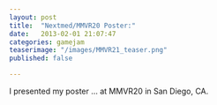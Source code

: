 ```yaml
---
layout: post
title:  "Nextmed/MMVR20 Poster:"
date:   2013-02-01 21:07:47
categories: gamejam
teaserimage: "/images/MMVR21_teaser.png"
published: false

---
```


I presented my poster ... at MMVR20 in San Diego, CA.


